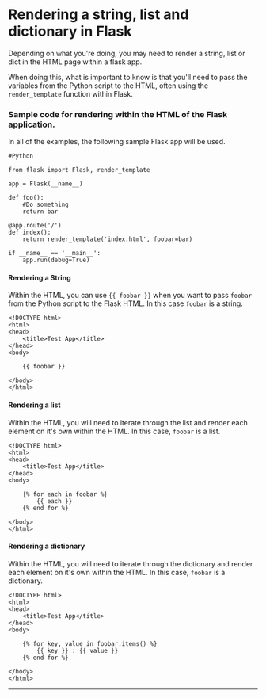 # Rendering a string, list and dictionary in Flask

Depending on what you're doing, you may need to render a string, list or dict in the HTML page within a flask app.

When doing this, what is important to know is that you'll need to pass the variables from the Python script to the HTML, often using the `render_template` function within Flask.

### Sample code for rendering within the HTML of the Flask application. 

In all of the examples, the following sample Flask app will be used.

```
#Python

from flask import Flask, render_template

app = Flask(__name__)

def foo():
	#Do something
	return bar

@app.route('/')
def index():
	return render_template('index.html', foobar=bar)
	
if __name__ == '__main__':
	app.run(debug=True)
```

#### Rendering a String

Within the HTML, you can use `{{ foobar }}` when you want to pass `foobar` from the Python script to the Flask HTML. In this case `foobar` is a string.

```
<!DOCTYPE html>
<html>
<head>
    <title>Test App</title>
</head>
<body>

    {{ foobar }}

</body>
</html>
```

#### Rendering a list

Within the HTML, you will need to iterate through the list and render each element on it's own within the HTML.  In this case, `foobar` is a list. 

```
<!DOCTYPE html>
<html>
<head>
    <title>Test App</title>
</head>
<body>
	
	{% for each in foobar %}
    	{{ each }}
    {% end for %}

</body>
</html>
```

#### Rendering a dictionary

Within the HTML, you will need to iterate through the dictionary and render each element on it's own within the HTML.  In this case, `foobar` is a dictionary. 

```
<!DOCTYPE html>
<html>
<head>
    <title>Test App</title>
</head>
<body>
	
	{% for key, value in foobar.items() %}
    	{{ key }} : {{ value }}
    {% end for %}

</body>
</html>
```
***

